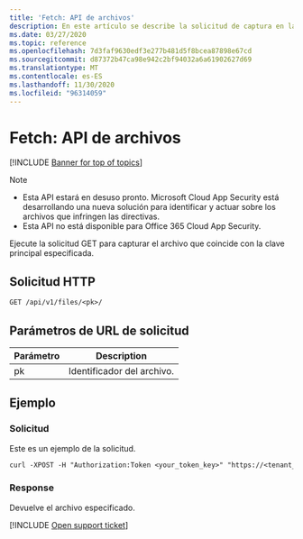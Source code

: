 ```yaml
---
title: 'Fetch: API de archivos'
description: En este artículo se describe la solicitud de captura en la API de archivos de Cloud App Security.
ms.date: 03/27/2020
ms.topic: reference
ms.openlocfilehash: 7d3faf9630edf3e277b481d5f8bcea87898e67cd
ms.sourcegitcommit: d87372b47ca98e942c2bf94032a6a61902627d69
ms.translationtype: MT
ms.contentlocale: es-ES
ms.lasthandoff: 11/30/2020
ms.locfileid: "96314059"
---
```

# <a name="fetch---files-api"></a>Fetch: API de archivos

[!INCLUDE [Banner for top of topics](includes/banner.md)]

> [!NOTE]
>
> - Esta API estará en desuso pronto. Microsoft Cloud App Security está desarrollando una nueva solución para identificar y actuar sobre los archivos que infringen las directivas.
> - Esta API no está disponible para Office 365 Cloud App Security.

Ejecute la solicitud GET para capturar el archivo que coincide con la clave principal especificada.

## <a name="http-request"></a>Solicitud HTTP

```rest
GET /api/v1/files/<pk>/
```

## <a name="request-url-parameters"></a>Parámetros de URL de solicitud

| Parámetro | Description |
| --- | --- |
| pk | Identificador del archivo. |

## <a name="example"></a>Ejemplo

### <a name="request"></a>Solicitud

Este es un ejemplo de la solicitud.

```rest
curl -XPOST -H "Authorization:Token <your_token_key>" "https://<tenant_id>.<tenant_region>.contoso.com/api/v1/files/<pk>/"
```

### <a name="response"></a>Response

Devuelve el archivo especificado.

[!INCLUDE [Open support ticket](includes/support.md)]
